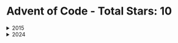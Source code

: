 # Advent of Code - Total Stars: 10

<details>
<summary>2015</summary>

| Day | Part 1 Stars | Part 1 Runtime | Part 2 Stars | Part 2 Runtime |
|-----|--------------|----------------|--------------|----------------|
| 4 | ⭐ | 387.09 ms | ⭐ | 11.97 s |

</details>

<details>
<summary>2024</summary>

| Day | Part 1 Stars | Part 1 Runtime | Part 2 Stars | Part 2 Runtime |
|-----|--------------|----------------|--------------|----------------|
| 1 | ⭐ | 25.07 ms | ⭐ | 34.39 ms |
| 2 | ⭐ | 17.97 ms | ⭐ | 28.01 ms |
| 3 | ⭐ | 21.99 ms | ⭐ | 23.75 ms |
| 4 | ⭐ | 38.91 ms | ⭐ | 24.32 ms |

</details>

